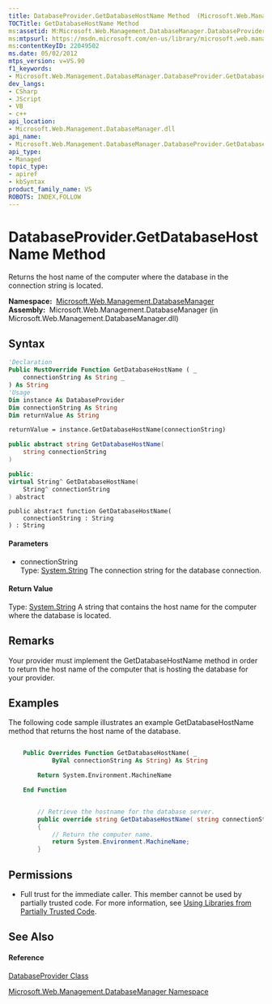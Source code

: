```yaml
---
title: DatabaseProvider.GetDatabaseHostName Method  (Microsoft.Web.Management.DatabaseManager)
TOCTitle: GetDatabaseHostName Method
ms:assetid: M:Microsoft.Web.Management.DatabaseManager.DatabaseProvider.GetDatabaseHostName(System.String)
ms:mtpsurl: https://msdn.microsoft.com/en-us/library/microsoft.web.management.databasemanager.databaseprovider.getdatabasehostname(v=VS.90)
ms:contentKeyID: 22049502
ms.date: 05/02/2012
mtps_version: v=VS.90
f1_keywords:
- Microsoft.Web.Management.DatabaseManager.DatabaseProvider.GetDatabaseHostName
dev_langs:
- CSharp
- JScript
- VB
- c++
api_location:
- Microsoft.Web.Management.DatabaseManager.dll
api_name:
- Microsoft.Web.Management.DatabaseManager.DatabaseProvider.GetDatabaseHostName
api_type:
- Managed
topic_type:
- apiref
- kbSyntax
product_family_name: VS
ROBOTS: INDEX,FOLLOW
---
```


# DatabaseProvider.GetDatabaseHostName Method

Returns the host name of the computer where the database in the connection string is located.

**Namespace:**  [Microsoft.Web.Management.DatabaseManager](microsoft-web-management-databasemanager-namespace.md)  
**Assembly:**  Microsoft.Web.Management.DatabaseManager (in Microsoft.Web.Management.DatabaseManager.dll)

## Syntax

``` vb
'Declaration
Public MustOverride Function GetDatabaseHostName ( _
    connectionString As String _
) As String
'Usage
Dim instance As DatabaseProvider
Dim connectionString As String
Dim returnValue As String

returnValue = instance.GetDatabaseHostName(connectionString)
```

``` csharp
public abstract string GetDatabaseHostName(
    string connectionString
)
```

``` c++
public:
virtual String^ GetDatabaseHostName(
    String^ connectionString
) abstract
```

``` jscript
public abstract function GetDatabaseHostName(
    connectionString : String
) : String
```

#### Parameters

  - connectionString  
    Type: [System.String](https://msdn.microsoft.com/en-us/library/s1wwdcbf\(v=vs.90\))  
    The connection string for the database connection.  

#### Return Value

Type: [System.String](https://msdn.microsoft.com/en-us/library/s1wwdcbf\(v=vs.90\))  
A string that contains the host name for the computer where the database is located.  

## Remarks

Your provider must implement the GetDatabaseHostName method in order to return the host name of the computer that is hosting the database for your provider.

## Examples

The following code sample illustrates an example GetDatabaseHostName method that returns the host name of the database.

``` vb

    Public Overrides Function GetDatabaseHostName( _
            ByVal connectionString As String) As String

        Return System.Environment.MachineName

    End Function

```

``` csharp

        // Retrieve the hostname for the database server.
        public override string GetDatabaseHostName( string connectionString )
        {
            // Return the computer name.
            return System.Environment.MachineName;
        }

```

## Permissions

  - Full trust for the immediate caller. This member cannot be used by partially trusted code. For more information, see [Using Libraries from Partially Trusted Code](https://msdn.microsoft.com/en-us/library/8skskf63\(v=vs.90\)).

## See Also

#### Reference

[DatabaseProvider Class](databaseprovider-class-microsoft-web-management-databasemanager.md)

[Microsoft.Web.Management.DatabaseManager Namespace](microsoft-web-management-databasemanager-namespace.md)


